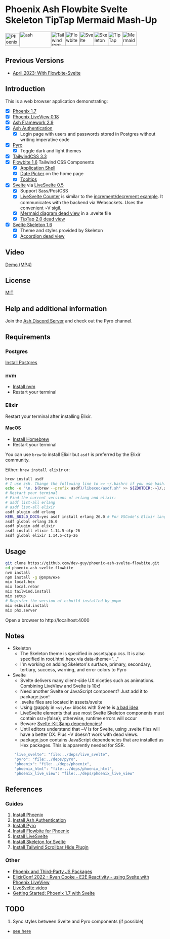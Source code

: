 # Phoenix Ash Flowbite Svelte Skeleton TipTap Mermaid Mash-Up

<img alt='Phoenix' src="https://seeklogo.com/images/P/phoenix-logo-D15F067911-seeklogo.com.png" height=40 width=45><img alt='ash' align="top" src="https://ash-hq.org/images/ash-logo-side.svg" height=50 width=100><img alt='Tailwind CSS' src="https://upload.wikimedia.org/wikipedia/commons/thumb/d/d5/Tailwind_CSS_Logo.svg/1200px-Tailwind_CSS_Logo.svg.png" height=45 width=45><img alt='Flowbite' src="https://flowbite.com/docs/images/logo.svg" height=45 width=45><img alt='Svelte' src="https://upload.wikimedia.org/wikipedia/commons/1/1b/Svelte_Logo.svg" height=45 width=45><img alt='Skeleton' height=45 width=45 src="https://pbs.twimg.com/profile_images/1587479781544759297/TINbbJLC_400x400.png"><img height=45 width=45 alt="TipTap" src="https://pbs.twimg.com/profile_images/1357340221377974275/dza_FwlU_400x400.jpg"><img height=45 width=45 alt="Mermaid"
src="https://www.mermaidchart.com/img/icon-logo.svg">

## Previous Versions

- [April 2023: With Flowbite-Svelte](https://github.com/dev-guy/ash-svelte-flowbite/tree/flowbite-svelte)

## Introduction

This is a web browser application demonstrating:

- [x] [Phoenix 1.7](https://www.phoenixframework.org/)
- [x] [Phoenix LiveView 0.18](https://hexdocs.pm/phoenix_live_view/Phoenix.LiveView.html)
- [x] [Ash Framework 2.9](https://ash-hq.org)
- [x] [Ash Authentication](https://github.com/team-alembic/ash_authentication)
  - [x] Login page with users and passwords stored in Postgres without writing imperative code
- [x] [Pyro](https://hexdocs.pm/pyro/about.html)
  - [x] Toggle dark and light themes
- [x] [TailwindCSS 3.3](https://tailwindcss.com)
- [x] [Flowbite 1.6](https://flowbite.com) Tailwind CSS Components
  - [x] [Application Shell](https://flowbite.com/blocks/application/shells/)
  - [x] [Date Picker](https://flowbite.com/docs/plugins/datepicker/) on the home page
  - [x] [Tooltips](https://flowbite.com/docs/components/tooltips/s)
- [x] [Svelte](https://svelte.dev) via [LiveSvelte 0.5](https://wout.space/notes/live-svelte)
  - [x] Support Sass/PostCSS
  - [x] [LiveSvelte Counter](https://github.com/woutdp/live_svelte#create-a-svelte-component) is similar to the [increment/decrement example](https://svelte.dev/repl/65fc4b475b884dcba414139848ff02ef). It communicates with the backend via Websockets. Uses the convenient ~V sigil.
  - [x] [Mermaid diagram dead view](https://terrislinenbach.medium.com/dynamically-render-a-mermaid-diagram-with-sveltekit-and-very-little-code-d8130875cd68) in a .svelte file
  - [x] [TipTap 2.0 dead view](https://tiptap.dev/)
- [x] [Svelte Skeleton 1.6](https://www.skeleton.dev/)
  - [x] Theme and styles provided by Skeleton
  - [x] [Accordion dead view](https://www.skeleton.dev/components/accordions)

## Video

[Demo (MP4)](https://drive.google.com/file/d/18IBboO6rCRTXhQt4Mpoi_J7RQA82thlq)

## License

[MIT](LICENSE)

## Help and additional information

Join the [Ash Discord Server](https://discord.com/invite/D7FNG2q) and check out the Pyro channel.

## Requirements

### Postgres

[Install Postgres](https://www.postgresql.org/docs/current/tutorial-install.html)

### nvm

- [Install nvm](https://github.com/nvm-sh/nvm/blob/master/README.md#install--update-script)
- Restart your terminal

### Elixir

Restart your terminal after installing Elixir.

#### MacOS

- [Install Homebrew](https://docs.brew.sh/Installation)
- Restart your terminal

You can use `brew` to install Elixir but `asdf` is preferred by the Elixir community.

Either: `brew install elixir` or:

```sh
brew install asdf
# I use zsh. Change the following line to >> ~/.bashrc if you use bash.
echo -e "\n. $(brew --prefix asdf)/libexec/asdf.sh" >> ${ZDOTDIR:-~}/.zshrc
# Restart your terminal
# Find the current versions of erlang and elixir:
# asdf list-all erlang
# asdf list-all elixir
asdf plugin add erlang
KERL_BUILD_DOCS=yes asdf install erlang 26.0 # For VSCode's Elixir language server extension
asdf global erlang 26.0
asdf plugin add elixir
asdf install elixir 1.14.5-otp-26
asdf global elixir 1.14.5-otp-26
```

## Usage

```sh
git clone https://github.com/dev-guy/phoenix-ash-svelte-flowbite.git
cd phoenix-ash-svelte-flowbite
nvm install
npm install -g @pnpm/exe
mix local.hex
mix local.rebar
mix tailwind.install
mix setup
# Register the version of esbuild installed by pnpm
mix esbuild.install
mix phx.server
```

Open a browser to http://localhost:4000

## Notes

- Skeleton
  - The Skeleton theme is specified in assets/app.css. It is also specified in root.html.heex via data-theme="..."
  - I'm working on adding Skeleton's surface, primary, secondary, tertiary, success, warning, and error colors to Pyro
- Svelte
  - Svelte delivers many client-side UX niceties such as animations. Combining LiveView and Svelte is 10x!
  - Need another Svelte or JavaScript component? Just add it to package.json!
  - .svelte files are located in assets/svelte
  - Using @apply in `<style>` blocks with Svelte is [a bad idea](https://tailwindcss.com/docs/functions-and-directives#using-apply-with-per-component-css)
  - LiveSvelte elements that use most Svelte Skeleton components must contain ssr={false}; otherwise, runtime errors will occur
  - Beware [Svelte-Kit $app dependencies](https://github.com/woutdp/live_svelte/discussions/30)!
  - Until editors understand that ~V is for Svelte, using .svelte files will have a better DX. Plus ~V doesn't work with dead views.
  - package.json contains JavaScript dependencies that are installed as Hex packages. This is apparently needed for SSR.

```js
    "live_svelte": "file:../deps/live_svelte",
    "pyro": "file:../deps/pyro",
    "phoenix": "file:../deps/phoenix",
    "phoenix_html": "file:../deps/phoenix_html",
    "phoenix_live_view": "file:../deps/phoenix_live_view"
```

## References

### Guides

1. [Install Phoenix](https://hexdocs.pm/phoenix/installation.html)
2. [Install Ash Authentication](https://hexdocs.pm/ash_authentication_phoenix/getting-started-with-ash-authentication-phoenix.html)
3. [Install Pyro](https://hexdocs.pm/pyro/get-started.html)
4. [Install Flowbite for Phoenix](https://flowbite.com/docs/getting-started/phoenix/)
5. [Install LiveSvelte](https://github.com/woutdp/live_svelte/blob/master/README.md)
6. [Install Skeleton for Svelte](https://www.skeleton.dev/docs/get-started)
7. [Install Tailwind Scrollbar Hide Plugin](https://github.com/reslear/tailwind-scrollbar-hide)

### Other

- [Phoenix and Third-Party JS Packages](https://hexdocs.pm/phoenix/asset_management.html)
- [ElixirConf 2022 - Ryan Cooke - E2E Reactivity - using Svelte with Phoenix LiveView](https://www.youtube.com/watch?v=asm2TTm035o)
- [LiveSvelte video](https://www.youtube.com/watch?v=JMkvbW35QvA)
- [Getting Started: Phoenix 1.7 with Svelte](https://medium.com/@alistairisrael/phoenix-1-7-with-svelte-12257d853ed1)

## TODO

1. Sync styles between Svelte and Pyro components (if possible)
  - [see here](https://github.com/woutdp/live_svelte/discussions/28)
